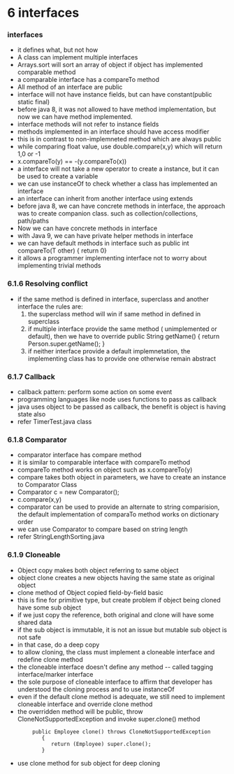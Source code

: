 # 6 interfaces
### interfaces
* it defines what, but not how
* A class can implement multiple interfaces
* Arrays.sort will sort an array of object if object has implemented comparable method
* a comparable interface has a compareTo method
* All method of an interface are public
* interface will not have instance fields, but can have constant(public static final)
* before java 8, it was not allowed to have method implementation, but now we can have method implemented.
* interface methods will not refer to instance fields
* methods implemented in an interface should have access modifier
* this is in contrast to non-implemneted method which are always public
* while comparing float value, use double.compare(x,y) which will return 1,0 or -1
* x.compareTo(y) == -(y.compareTo(x))
* a interface will not take a new operator to create a instance, but it can be used to create a variable
* we can use instanceOf to check whether a class has implemented an interface
* an interface can inherit from another interface using extends
* before java 8, we can have concrete methods in interface, the approach was to create companion class. such as collection/collections, path/paths
* Now we can have concrete methods in interface
* with Java 9, we can have private helper methods in interface
* we can have default methods in interface such as public int compareTo<T>(T other) { return 0}
* it allows a programmer implementing interface not to worry about implementing trivial methods
### 6.1.6 Resolving conflict
* if the same method is defined in interface, superclass and another interface the rules are:
  1. the superclass method will win if same method in defined in superclass
  2. if multiple interface provide the same method ( unimplemented or default), then we have to override
    public String getName() { return Person.super.getName(); }
  3. if neither interface provide a default implemnetation, the implementing class has to provide one otherwise remain abstract
### 6.1.7 Callback
* callback pattern: perform some action on some event
* programming languages like node uses functions to pass as callback
* java uses object to be passed as callback, the benefit is object is having state also
* refer TimerTest.java class
### 6.1.8 Comparator
* comparator interface has compare method
* it is similar to comparable interface with compareTo method
* compareTo method works on object such as x.compareTo(y)
* compare takes both object in parameters, we have to create an instance to Comparator Class
* Comparator c = new Comparator();
* c.compare(x,y)
* comparator can be used to provide an alternate to string comparision, the default implementation of comparaTo method works on dictionary order
* we can use Comparator to compare based on string length
* refer StringLengthSorting.java
### 6.1.9 Cloneable
* Object copy makes both object referring to same object
* object clone creates a new objects having the same state as original object
* clone method of Object copied field-by-field basic
* this is fine for primitive type, but create problem if object being cloned have some sub object
* if we just copy the reference, both original and clone will have some shared data
* if the sub object is immutable, it is not an issue but mutable sub object is not safe
* in that case, do a deep copy
* to allow cloning, the class must implement a cloneable interface and redefine clone method
* the cloneable interface doesn't define any method -- called tagging interface/marker interface
* the sole purpose of cloneable interface to affirm that developer has understood the cloning process and to use instanceOf
* even if the default clone method is adequate, we still need to implement cloneable interface and override clone method
* the overridden method will be public, throw CloneNotSupportedException and invoke super.clone() method
```$xslt
        public Employee clone() throws CloneNotSupportedException
           {
              return (Employee) super.clone();
           }
```
* use clone method for sub object for deep cloning

 

  

 

